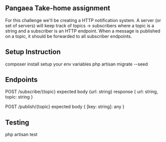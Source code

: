 
## Pangaea Take-home assignment

For this challenge we'll be creating a HTTP notification system. A server (or set of servers) will keep track of topics -> subscribers where a topic is a string and a subscriber is an HTTP endpoint. When a message is published on a topic, it should be forwarded to all subscriber endpoints.


## Setup Instruction
composer install
setup your env variables
php artisan migrate --seed


## Endpoints
 POST /subscribe/{topic}
 expected body {url: string}
 response { url: string, topic: string }

 POST /publish/{topic}
 expected body { [key: string]: any }

## Testing
php artisan test


